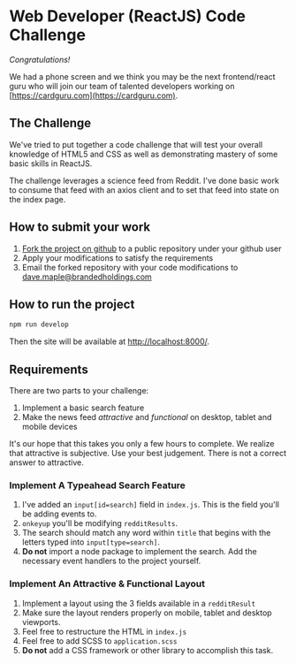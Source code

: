 # Web Developer (ReactJS) Code Challenge

*Congratulations!*

We had a phone screen and we think you may be the next frontend/react guru who will join our team of talented developers 
working on [https://cardguru.com](https://cardguru.com). 

## The Challenge

We've tried to put together a code challenge that will test your overall knowledge of HTML5 and CSS 
as well as demonstrating mastery of some basic skills in ReactJS.

The challenge leverages a science feed from Reddit. 
I've done basic work to consume that feed with an axios client and to set that feed into state on the index page.

## How to submit your work

1. [Fork the project on github](https://help.github.com/articles/fork-a-repo/) to a public repository under your github user
2. Apply your modifications to satisfy the requirements 
3. Email the forked repository with your code modifications to [dave.maple@brandedholdings.com](mailto:dave.maple@brandedholdings.com)

## How to run the project
```bash
npm run develop
```

Then the site will be available at [http://localhost:8000/](http://localhost:8000/).

## Requirements

There are two parts to your challenge:

1. Implement a basic search feature
2. Make the news feed _attractive_ and _functional_ on desktop, tablet and mobile devices

It's our hope that this takes you only a few hours to complete. 
We realize that attractive is subjective. 
Use your best judgement.
There is not a correct answer to attractive. 

### Implement A Typeahead Search Feature

1. I've added an `input[id=search]` field in `index.js`. This is the field you'll be adding events to.
2. `onkeyup` you'll be modifying `redditResults`.
3. The search should match any word within `title` that begins with the letters typed into `input[type=search]`.
4. **Do not** import a node package to implement the search. Add the necessary event handlers to the project yourself.

### Implement An Attractive & Functional Layout

1. Implement a layout using the 3 fields available in a `redditResult`
2. Make sure the layout renders properly on mobile, tablet and desktop viewports.
3. Feel free to restructure the HTML in `index.js`
4. Feel free to add SCSS to `application.scss`
5. **Do not** add a CSS framework or other library to accomplish this task. 





 